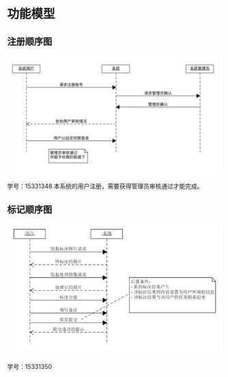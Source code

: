 # 功能模型

## 注册顺序图

![login sequence](../images/sequence_model_1.png)

学号：15331348
本系统的用户注册，需要获得管理员审核通过才能完成。

## 标记顺序图

![labeling sequence](../images/sequence_model_2.png)

学号：15331350
